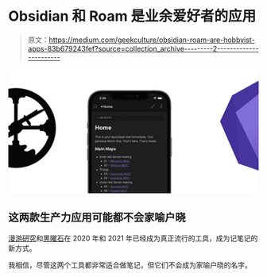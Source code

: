 # Obsidian 和 Roam 是业余爱好者的应用

> 原文：<https://medium.com/geekculture/obsidian-roam-are-hobbyist-apps-83b679243fef?source=collection_archive---------2----------------------->

![](img/cfa923061b3b826da8e14a94c08d6960.png)

## 这两款生产力应用可能都不会家喻户晓

[漫游研究](https://roamresearch.com/)和[黑曜石](https://obsidian.md/index.html)在 2020 年和 2021 年已经成为真正流行的工具，成为记笔记的新方式。

我相信，尽管这两个工具都非常适合做笔记，但它们不会成为家喻户晓的名字。